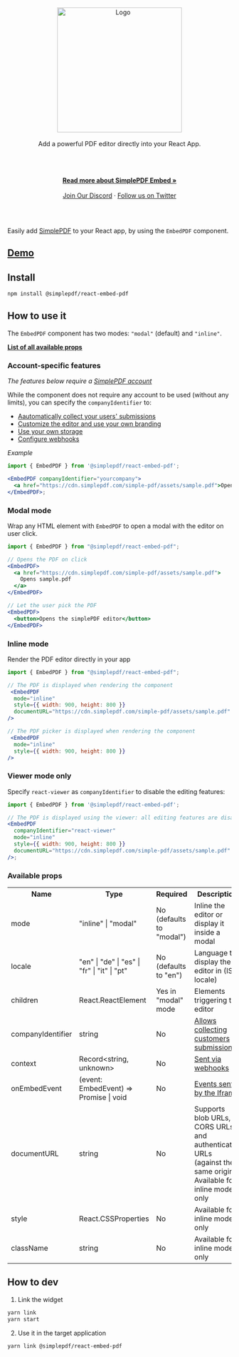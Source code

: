 </br>
</br>
<div align="center">
  <a href="https://simplepdf.com" target="_blank">
  <picture>
    <source media="(prefers-color-scheme: dark)" srcset="https://cdn.simplepdf.com/simple-pdf/assets/simplepdf-github-white.png?">
    <img src="https://cdn.simplepdf.com/simple-pdf/assets/simplepdf-github.png?" width="280" alt="Logo"/>
  </picture>
  </a>
</div>
<br/>
<div align="center">
Add a powerful PDF editor directly into your React App.
</div>
</br>
</br>
<p align="center">
<br/>
<a href="https://simplepdf.com/embed" rel="dofollow"><strong>Read more about SimplePDF Embed »</strong></a>
<br/>
<br/>
<a href="https://discord.gg/n6M8jb5GEP">Join Our Discord</a>
  ·
<a href="https://twitter.com/simple_pdf">Follow us on Twitter</a>
</p>
<br/>
<br/>

Easily add [SimplePDF](https://simplepdf.com) to your React app, by using the `EmbedPDF` component.

## [Demo](https://codesandbox.io/p/sandbox/m8p3gz)

## Install

```sh
npm install @simplepdf/react-embed-pdf
```

## How to use it

The `EmbedPDF` component has two modes: `"modal"` (default) and `"inline"`.

**[List of all available props](#available-props)**

### Account-specific features

_The features below require a [SimplePDF account](https://simplepdf.com/pricing#g)_

While the component does not require any account to be used (without any limits), you can specify the `companyIdentifier` to:

- [Aautomatically collect your users' submissions](https://simplepdf.com/embed)
- [Customize the editor and use your own branding](https://simplepdf.com/help/how-to/customize-the-pdf-editor-and-add-branding)
- [Use your own storage](https://simplepdf.com/help/how-to/use-your-own-s3-bucket-storage-for-pdf-form-submissions)
- [Configure webhooks](https://simplepdf.com/help/how-to/configure-webhooks-pdf-form-submissions)

_Example_

```jsx
import { EmbedPDF } from '@simplepdf/react-embed-pdf';

<EmbedPDF companyIdentifier="yourcompany">
  <a href="https://cdn.simplepdf.com/simple-pdf/assets/sample.pdf">Opens sample.pdf</a>
</EmbedPDF>;
```

### Modal mode

Wrap any HTML element with `EmbedPDF` to open a modal with the editor on user click.

```jsx
import { EmbedPDF } from "@simplepdf/react-embed-pdf";

// Opens the PDF on click
<EmbedPDF>
  <a href="https://cdn.simplepdf.com/simple-pdf/assets/sample.pdf">
    Opens sample.pdf
  </a>
</EmbedPDF>

// Let the user pick the PDF
<EmbedPDF>
  <button>Opens the simplePDF editor</button>
</EmbedPDF>
```

### Inline mode

Render the PDF editor directly in your app

```jsx
import { EmbedPDF } from "@simplepdf/react-embed-pdf";

// The PDF is displayed when rendering the component
 <EmbedPDF
  mode="inline"
  style={{ width: 900, height: 800 }}
  documentURL="https://cdn.simplepdf.com/simple-pdf/assets/sample.pdf"
/>

// The PDF picker is displayed when rendering the component
 <EmbedPDF
  mode="inline"
  style={{ width: 900, height: 800 }}
/>
```

### Viewer mode only

Specify `react-viewer` as `companyIdentifier` to disable the editing features:

```jsx
import { EmbedPDF } from '@simplepdf/react-embed-pdf';

// The PDF is displayed using the viewer: all editing features are disabled
<EmbedPDF
  companyIdentifier="react-viewer"
  mode="inline"
  style={{ width: 900, height: 800 }}
  documentURL="https://cdn.simplepdf.com/simple-pdf/assets/sample.pdf"
/>;
```

### <a id="available-props"></a>Available props

<table>
  <tr>
    <th>Name</th>
    <th>Type</th>
    <th>Required</th>
    <th>Description</th>
  </tr>
  <tr>
    <td>mode</td>
    <td>"inline" | "modal"</td>
    <td>No (defaults to "modal")</td>
    <td>Inline the editor or display it inside a modal</td>
  </tr>
    <tr>
    <td>locale</td>
    <td>"en" | "de" | "es" | "fr" | "it" | "pt"</td>
    <td>No (defaults to "en")</td>
    <td>Language to display the editor in (ISO locale)</td>
  </tr>
  <tr>
    <td>children</td>
    <td>React.ReactElement</td>
    <td>Yes in "modal" mode</td>
    <td>Elements triggering the editor</td>
  </tr>
  <tr>
    <td>companyIdentifier</td>
    <td>string</td>
    <td>No</td>
    <td><a href="https://simplepdf.com/embed">Allows collecting customers submissions</a></td>
  </tr>
  <tr>
    <td>context</td>
    <td>Record&lt;string, unknown&gt;</td>
    <td>No</td>
    <td><a href="https://simplepdf.com/help/how-to/configure-webhooks-pdf-form-submissions#events">Sent via webhooks</a></td>
  </tr>
  <tr>
    <td>onEmbedEvent</td>
    <td>(event: EmbedEvent) => Promise<void> | void</td>
    <td>No</td>
    <td><a href="https://github.com/SimplePDF/simplepdf-embed/blob/main/documentation/IFRAME.md#iframe-communication">Events sent by the Iframe</a></td>
  </tr>
  <tr>
    <td>documentURL</td>
    <td>string</td>
    <td>No</td>
    <td>Supports blob URLs, CORS URLs, and authenticated URLs (against the same origin). Available for inline mode only</td>
  </tr>
  <tr>
    <td>style</td>
    <td>React.CSSProperties</td>
    <td>No</td>
    <td>Available for inline mode only</td>
  </tr>
  <tr>
    <td>className</td>
    <td>string</td>
    <td>No</td>
    <td>Available for inline mode only</td>
  </tr>
</table>

## How to dev

1. Link the widget

```sh
yarn link
yarn start
```

2. Use it in the target application

```sh
yarn link @simplepdf/react-embed-pdf
```
